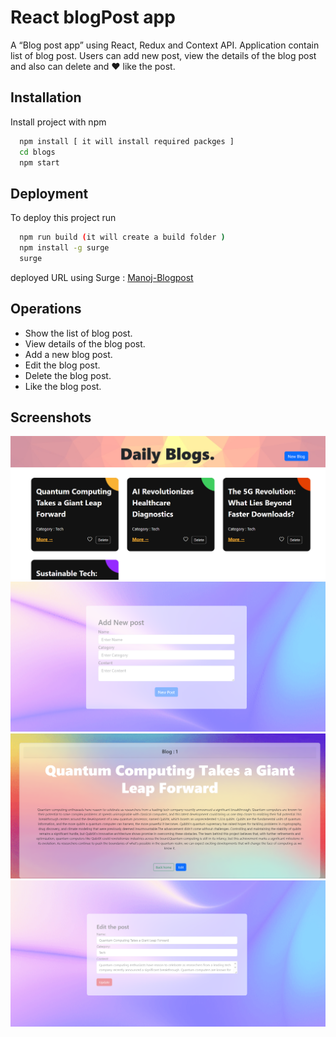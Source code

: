 
# React blogPost app

A “Blog post app” using React, Redux and Context API. Application contain list of blog post. Users can add new post, view the details of the blog post and also can delete and ❤️ like the post.




## Installation

Install project with npm

```bash
  npm install [ it will install required packges ]
  cd blogs
  npm start
```
    
## Deployment

To deploy this project run

```bash
  npm run build (it will create a build folder )
  npm install -g surge
  surge
```
deployed URL using Surge : [Manoj-Blogpost](http://manoj-blogpost.surge.sh/)

## Operations

- Show the list of blog post.
- View details of the blog post.
- Add a new blog post.
- Edit the blog post.
- Delete the blog post.
- Like the blog post.



## Screenshots

![App Screenshot](./screenShots/s1.png)
![App Screenshot](https://github.com/manojb-j/React-blogPost-app/blob/main/screenShots/s2.png)
![App Screenshot](https://github.com/manojb-j/React-blogPost-app/blob/main/screenShots/s3.png)
![App Screenshot](https://github.com/manojb-j/React-blogPost-app/blob/main/screenShots/s4.png)

